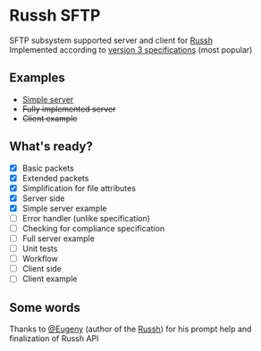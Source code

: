 # Russh SFTP
SFTP subsystem supported server and client for [Russh](https://github.com/warp-tech/russh)\
Implemented according to [version 3 specifications](https://filezilla-project.org/specs/draft-ietf-secsh-filexfer-02.txt) (most popular)

## Examples
- [Simple server](https://github.com/AspectUnk/russh-sftp/blob/master/examples/server.rs)
- ~~Fully implemented server~~
- ~~Client example~~

## What's ready?
- [x] Basic packets
- [x] Extended packets
- [x] Simplification for file attributes
- [x] Server side
- [x] Simple server example
- [ ] Error handler (unlike specification)
- [ ] Checking for compliance specification
- [ ] Full server example
- [ ] Unit tests
- [ ] Workflow
- [ ] Client side
- [ ] Client example

## Some words
Thanks to [@Eugeny](https://github.com/Eugeny) (author of the [Russh](https://github.com/warp-tech/russh)) for his prompt help and finalization of Russh API
